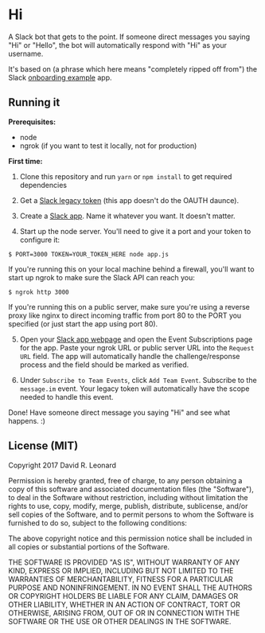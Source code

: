 Hi
==========================

A Slack bot that gets to the point. If someone direct messages you saying "Hi" or "Hello", the bot will automatically respond with "Hi" as your username.

It's based on (a phrase which here means "completely ripped off from") the Slack [onboarding example](https://github.com/slackapi/onboarding-example) app.

## Running it

**Prerequisites:**
* node
* ngrok (if you want to test it locally, not for production)

**First time:**

1) Clone this repository and run `yarn` or `npm install` to get required dependencies

2) Get a [Slack legacy token](https://api.slack.com/custom-integrations/legacy-tokens) (this app doesn't do the OAUTH daunce).

3) Create a [Slack app](https://api.slack.com/apps/new). Name it whatever you want. It doesn't matter.

4) Start up the node server. You'll need to give it a port and your token to configure it:

```
$ PORT=3000 TOKEN=YOUR_TOKEN_HERE node app.js
```

If you're running this on your local machine behind a firewall, you'll want to start up ngrok to make sure the Slack API can reach you:

```
$ ngrok http 3000
```

If you're running this on a public server, make sure you're using a reverse proxy like nginx to direct incoming traffic from port 80 to the PORT you specified (or just start the app using port 80).

5) Open your [Slack app webpage](https://api.slack.com/apps/) and open the Event Subscriptions page for the app. Paste your ngrok URL or public server URL into the `Request URL` field. The app will automatically handle the challenge/response process and the field should be marked as verified.

6) Under `Subscribe to Team Events`, click `Add Team Event`. Subscribe to the `message.im` event. Your legacy token will automatically have the scope needed to handle this event.

Done! Have someone direct message you saying "Hi" and see what happens. :)

## License (MIT)

Copyright 2017 David R. Leonard

Permission is hereby granted, free of charge, to any person obtaining a copy of this software and associated documentation files (the "Software"), to deal in the Software without restriction, including without limitation the rights to use, copy, modify, merge, publish, distribute, sublicense, and/or sell copies of the Software, and to permit persons to whom the Software is furnished to do so, subject to the following conditions:

The above copyright notice and this permission notice shall be included in all copies or substantial portions of the Software.

THE SOFTWARE IS PROVIDED "AS IS", WITHOUT WARRANTY OF ANY KIND, EXPRESS OR IMPLIED, INCLUDING BUT NOT LIMITED TO THE WARRANTIES OF MERCHANTABILITY, FITNESS FOR A PARTICULAR PURPOSE AND NONINFRINGEMENT. IN NO EVENT SHALL THE AUTHORS OR COPYRIGHT HOLDERS BE LIABLE FOR ANY CLAIM, DAMAGES OR OTHER LIABILITY, WHETHER IN AN ACTION OF CONTRACT, TORT OR OTHERWISE, ARISING FROM, OUT OF OR IN CONNECTION WITH THE SOFTWARE OR THE USE OR OTHER DEALINGS IN THE SOFTWARE.
